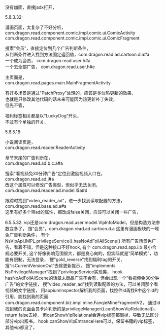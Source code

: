 没有加固，直接jadx打开，  

5.8.3.32:

漫画页面，太复杂了不好分析，
com.dragon.read.component.comic.impl.comic.ui.ComicActivity
com.dragon.read.component.comic.impl.comic.ui.ComicFragment

搜索“会员”，直接定位到几个广告判断条件，  
从判断条件进入找到方法固定返回值，com.dragon.read.ad.cartoon.d.a#a  
一个成为会员， com.dragon.read.user.h#a  
一个去全部广告， com.dragon.read.user.h#e

主页面是，  
com.dragon.read.pages.main.MainFragmentActivity

有好多场景是通过"PatchProxy"处理的，应该是类似热更新的效果，  
也就是只修改其他代码的话未来可能因为热更新补丁失效，  
但先不管，

福利标签相关都是以“LuckyDog”开头，  
不过有个单独的开关，

5.8.5.18:

小说阅读页是，  
com.dragon.read.reader.ReaderActivity

章节末尾的广告判断在，  
com.dragon.read.ad.b.c.a#a

搜索"看视频免30分钟广告"定位到激励视频入口在，  
com.dragon.read.ad.j#a  
改这个属性可以修改广告类型，但似乎无法关闭，  
com.dragon.read.reader.ad.model.l$a#d

跟踪时找到"video_reader_ad"，进一步找到读取配置的方法，  
com.dragon.read.base.ad.a#a  
这里有好多个带ad的属性，都改成false关闭，应该可以关闭一些广告，  


6.5.5.32:
vip还是com.dragon.read.user.model.VipInfoModel，但是构造方法参数变多了， 
搜“会员”，com.dragon.read.ad.cartoon.d.a 这里有漫画板块的一堆免广告判断条件，
有个 NsVipApi.IMPL.privilegeService().hasNoAdFollAllScene() 所有广告场景免广告，看着不错，但是这种接口不好hook,
有个 com.dragon.read.app.i.b 最小合规必要开关, 这个好像影响范围很大，都是良心向的，但实际就是“简单模式”，功能有限制，无法登录，
搜"gold_reverse"找到福利tag的开关，
搜”isCurrentVersionOut“去除更新提示，
搜”implements NsPrivilegeManager“找到了privilegeService实现类，
hook hasNoAdFollAllScene的话章末商品广告不会有，但会出现一个”看视频免30分钟广告“的文字链接，
搜"video_reader_ad"找到读取配置的方法，可以关闭那个看视频的文字链接，
用appiumInspector解析我的页面，找控件id再找R中这个id的引用，能找到我的页面com.dragon.read.component.biz.impl.mine.FanqieMineFragmentV2，
通过id找到我的页面会员卡片判断的是privilegeManager().canShowVipRelational()，return false去掉，
但canShowVipRelational会连vip标签都删掉，导致无法区分部分vip出版书，
hook canShowVipEntranceHere可以，保留书籍的vip标签，其他vip都没了，
